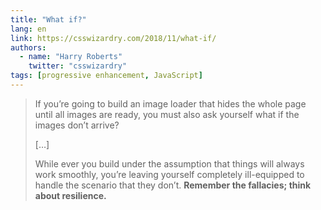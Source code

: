 ```yaml
---
title: "What if?"
lang: en
link: https://csswizardry.com/2018/11/what-if/
authors:
  - name: "Harry Roberts"
    twitter: "csswizardry"
tags: [progressive enhancement, JavaScript]
---
```


> If you’re going to build an image loader that hides the whole page until all images are ready, you must also ask yourself what if the images don’t arrive?
>
> […]
>
> While ever you build under the assumption that things will always work smoothly, you’re leaving yourself completely ill-equipped to handle the scenario that they don’t. **Remember the fallacies; think about resilience.**
